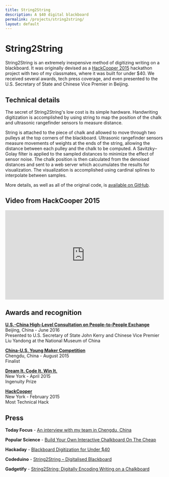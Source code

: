 ```yaml
---
title: String2String
description: A $40 digital blackboard
permalink: /projects/string2string/
layout: default
---
```


<style>
.yt-container {
    position: relative;
    width: 100%;
    height: 0;
    padding-bottom: 56.25%;
}
.yt-video {
    position: absolute;
    top: 0;
    left: 0;
    width: 100%;
    height: 100%;
}
</style>

String2String
===

String2String is an extremely inexpensive method of digitizing writing on a blackboard. It was originally devised as a
[HackCooper 2015](http://pioneer.cooper.edu/2015/02/21/hack-cooper-2015/) hackathon project with two of my classmates,
where it was built for under $40.  We received several awards, tech press coverage, and even presented to the U.S. Secretary of State
and Chinese Vice Premier in Beijing.

Technical details
---

The secret of String2String's low cost is its simple hardware.  Handwriting digitization is accomplished by using string to map the position of
the chalk and ultrasonic rangefinder sensors to measure distance.

String is attached to the piece of chalk and allowed to move through two pulleys at the top corners of the blackboard.
Ultrasonic rangefinder sensors measure movements of weights at the ends of the string, allowing the distance between each pulley and the chalk to be computed.
A Savitzky–Golay filter is applied to the sampled distances to minimize the effect of sensor noise.
The chalk position is then calculated from the denoised distances and sent to a web server which accumulates the results for visualization.
The visualization is accomplished using cardinal splines to interpolate between samples.

More details, as well as all of the original code, is [available on GitHub](https://github.com/string2string/string2string).

Video from HackCooper 2015
---
<div class="yt-container">
<iframe src="https://www.youtube.com/embed/y1aw0IiamFM?rel=0" frameborder="0" allow="autoplay; encrypted-media" allowfullscreen class="yt-video"></iframe>
</div>

Awards and recognition
---

**[U.S.-China High-Level Consultation on People-to-People Exchange](http://www.china-embassy.org/eng/zgyw/t1371449.htm)** <br>
Beijing, China - June 2016 <br>
Presented to U.S. Secretary of State John Kerry and Chinese Vice Premier Liu Yandong at the National Museum of China

**[China-U.S. Young Maker Competition](https://chinausyoungmakercompetition.hackster.io/)** <br>
Chengdu, China - August 2015 <br>
Finalist

**[Dream It. Code It. Win It.](http://www.dreamitcodeitwinit.org/)** <br>
New York - April 2015 <br>
Ingenuity Prize

**[HackCooper](http://hackcooper.org/)** <br>
New York - February 2015 <br>
Most Technical Hack

Press
---

**Today Focus** - [An interview with my team in Chengdu, China](http://www.todayfocus.cn/p/4149.html)

**Popular Science** - [Build Your Own Interactive Chalkboard On The Cheap](https://www.popsci.com/build-your-own-interactive-whiteboard-under-40)

**Hackaday** - [Blackboard Digitization for Under $40](https://hackaday.com/2015/02/17/blackboard-digitization-for-under-40/)

**Codeduino** - [String2String – Digitalised Blackboard](https://codeduino.com/projects/games/string2string-digitalised-blackboard/)

**Gadgetify** - [String2String: Digitally Encoding Writing on a Chalkboard](http://www.gadgetify.com/string2string/)
